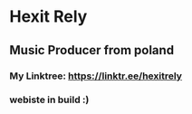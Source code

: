 # Hexit Rely
## Music Producer from poland
### My Linktree: https://linktr.ee/hexitrely
### webiste in build :)
